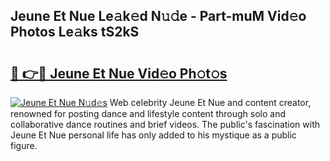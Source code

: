 ## Jeune Et Nue Le𝚊k𝚎d N𝚞𝚍e - Part-muM Vid𝚎o Photos Le𝚊ks tS2kS

# <h2><a href="http://fb85r6.evod.top/?m=Jeune+Et+Nue">🔗 👉🔴 Jeune Et Nue Vid𝚎o Ph𝚘t𝚘s</a></h2>

[![Jeune Et Nue N𝚞d𝚎s](https://i.imgur.com/8V9OHl7.gif)](http://fb85r6.evod.top/?m=Jeune+Et+Nue)
Web celebrity Jeune Et Nue and content creator, renowned for posting dance and lifestyle content through solo and collaborative dance routines and brief videos. The public's fascination with Jeune Et Nue personal life has only added to his mystique as a public figure. 
